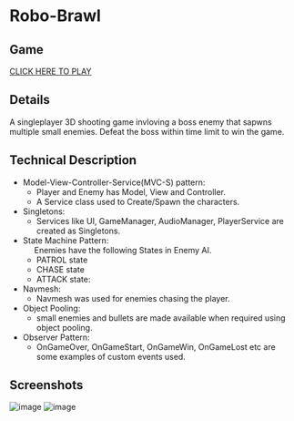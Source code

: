 # **Robo-Brawl**

## Game
[CLICK HERE TO PLAY](https://y0-0go.itch.io/robo-brawl)

## Details

A singleplayer 3D shooting game invloving a boss enemy that sapwns multiple small enemies. Defeat the boss within time limit to win the game.

## Technical Description
- Model-View-Controller-Service(MVC-S) pattern:
    - Player and Enemy has Model, View and Controller.
    - A Service class used to Create/Spawn the characters.
- Singletons: 
    - Services like UI, GameManager, AudioManager, PlayerService are created as Singletons.
- State Machine Pattern:<br>
    &nbsp;&nbsp; &nbsp;  Enemies have the following States in Enemy AI.
    - PATROL state 
    - CHASE state
    - ATTACK state:
- Navmesh:
    - Navmesh was used for enemies chasing the player.
- Object Pooling:
    - small enemies and bullets are made available when required using object pooling.
- Observer Pattern:
    - OnGameOver, OnGameStart, OnGameWin, OnGameLost etc are some examples of custom events used. 

## Screenshots
![image](https://github.com/yogesh28-git/Robo-Brawl/assets/85812175/29489af1-4bf0-4406-b4ef-cd61401cf93e)
![image](https://github.com/yogesh28-git/Robo-Brawl/assets/85812175/a9e91d68-f1cd-4272-a3e2-730abc4d727f)